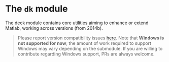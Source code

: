 
# The `dk` module

The deck module contains core utilities aiming to enhance or extend Matlab, working across versions (from 2014b).

> Please report version compatibility issues [here](https://github.com/jhadida/deck/issues).
> Note that **Windows is not supported for now**; the amount of work required to support Windows may vary depending on the submodule. 
> If you are willing to contribute regarding Windows support, PRs are always welcome.

